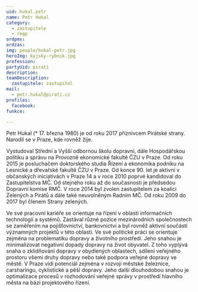 ```yaml
---
uid: hukal.petr
name: Petr Hukal
category:
  - zastupitele
  - regp
ordpms: 
ordzas: 
img: people/hukal-petr.jpg
heroImg: kyjsky-rybnik.jpg
profession: 
partyUid: pirati
description: 
teamDescription:
  zastupitele: zastupitel
mail:
  - petr.hukal@pirati.cz
profiles:
  facebook: 
funkce:

---
```


Petr Hukal (* 17. března 1980) je od roku 2017 příznivcem Pirátské strany. Narodil se v Praze, kde rovněž žije.

Vystudoval Střední a Vyšší odbornou školu dopravní, dále Hospodářskou politiku a správu na Provozně ekonomické fakultě ČZU v Praze. Od roku 2015 je posluchačem doktorského studia Řízení a ekonomika podniku na Lesnické a dřevařské fakultě ČZU v Praze.
Od konce 90. let je aktivní v občanských iniciativách v Praze 14 a v roce 2010 poprvé kandidoval do Zastupitelstva MČ. Od stejného roku až do současnosti je předsedou Dopravní komise RMČ. V roce 2014 byl zvolen zastupitelem za koalici Zelených a Pirátů a dále také neuvolněným Radním MČ. Od roku 2009 do 2017 byl členem Strany zelených.

Ve své pracovní kariéře se orientuje na řízení v oblasti informačních technologií a systémů. Zastával různé pozice mezinárodních společnostech se zaměřením na pojišťovnictví, bankovnictví a byl rovněž aktivní součástí významných projektů v této oblasti.
Ve své politické práci se orientuje zejména na problematiku dopravy a životního prostředí. Jeho snahou je minimalizovat negativní dopady dopravy na život obyvatel. Z toho vyplývá snaha o zklidňování dopravy v obydlených oblastech, sdílení veřejného prostoru všemi druhy dopravy nebo také podpora veřejné dopravy ve městě. V Praze vidí potenciál zejména v rozvoji městské železnice, carsharingu, cyklistické a pěší dopravy. Jeho další dlouhodobou snahou je optimalizace procesů v rozhodování veřejné správy v prostředí hlavního města na bázi projektového řízení.

